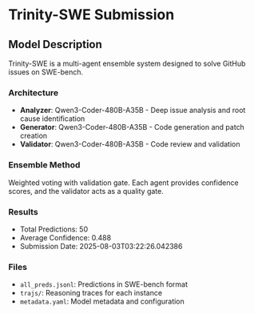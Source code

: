 # Trinity-SWE Submission

## Model Description
Trinity-SWE is a multi-agent ensemble system designed to solve GitHub issues on SWE-bench.

### Architecture
- **Analyzer**: Qwen3-Coder-480B-A35B - Deep issue analysis and root cause identification
- **Generator**: Qwen3-Coder-480B-A35B - Code generation and patch creation  
- **Validator**: Qwen3-Coder-480B-A35B - Code review and validation

### Ensemble Method
Weighted voting with validation gate. Each agent provides confidence scores, and the validator acts as a quality gate.

### Results
- Total Predictions: 50
- Average Confidence: 0.488
- Submission Date: 2025-08-03T03:22:26.042386

### Files
- `all_preds.jsonl`: Predictions in SWE-bench format
- `trajs/`: Reasoning traces for each instance
- `metadata.yaml`: Model metadata and configuration
